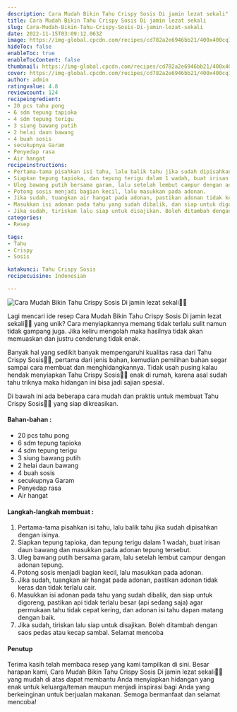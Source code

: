 ```yaml
---
description: Cara Mudah Bikin Tahu Crispy Sosis Di jamin lezat sekali"
title: Cara Mudah Bikin Tahu Crispy Sosis Di jamin lezat sekali
slug: Cara-Mudah-Bikin-Tahu-Crispy-Sosis-Di-jamin-lezat-sekali
date: 2022-11-15T03:09:12.063Z
image: https://img-global.cpcdn.com/recipes/cd782a2e6946bb21/400x400cq70/photo.jpg
hideToc: false
enableToc: true
enableTocContent: false
thumbnail: https://img-global.cpcdn.com/recipes/cd782a2e6946bb21/400x400cq70/photo.jpg
cover: https://img-global.cpcdn.com/recipes/cd782a2e6946bb21/400x400cq70/photo.jpg
author: admin
ratingvalue: 4.8
reviewcount: 124
recipeingredient:
- 20 pcs tahu pong
- 6 sdm tepung tapioka
- 4 sdm tepung terigu
- 3 siung bawang putih
- 2 helai daun bawang
- 4 buah sosis
- secukupnya Garam
- Penyedap rasa
- Air hangat
recipeinstructions:
- Pertama-tama pisahkan isi tahu, lalu balik tahu jika sudah dipisahkan dengan isinya.
- Siapkan tepung tapioka, dan tepung terigu dalam 1 wadah, buat irisan daun bawang dan masukkan pada adonan tepung tersebut.
- Uleg bawang putih bersama garam, lalu setelah lembut campur dengan adonan tepung.
- Potong sosis menjadi bagian kecil, lalu masukkan pada adonan.
- Jika sudah, tuangkan air hangat pada adonan, pastikan adonan tidak keras dan tidak terlalu cair.
- Masukkan isi adonan pada tahu yang sudah dibalik, dan siap untuk digoreng, pastikan api tidak terlalu besar (api sedang saja) agar permukaan tahu tidak cepat kering, dan adonan isi tahu dapan matang dengan baik.
- Jika sudah, tiriskan lalu siap untuk disajikan. Boleh ditambah dengan saos pedas atau kecap sambal. Selamat mencoba
categories:
- Resep

tags:
- Tahu
- Crispy
- Sosis

katakunci: Tahu Crispy Sosis
recipecuisine: Indonesian

---
```


![Cara Mudah Bikin Tahu Crispy Sosis Di jamin lezat sekali👩‍🍳](https://img-global.cpcdn.com/recipes/cd782a2e6946bb21/400x400cq70/photo.jpg)

Lagi mencari ide resep Cara Mudah Bikin Tahu Crispy Sosis Di jamin lezat sekali👩‍🍳 yang unik? Cara menyiapkannya memang tidak terlalu sulit namun tidak gampang juga. Jika keliru mengolah maka hasilnya tidak akan memuaskan dan justru cenderung tidak enak.

Banyak hal yang sedikit banyak mempengaruhi kualitas rasa dari Tahu Crispy Sosis👩‍🍳, pertama dari jenis bahan, kemudian pemilihan bahan segar sampai cara membuat dan menghidangkannya. Tidak usah pusing kalau hendak menyiapkan Tahu Crispy Sosis👩‍🍳 enak di rumah, karena asal sudah tahu triknya maka hidangan ini bisa jadi sajian spesial.

Di bawah ini ada beberapa cara mudah dan praktis untuk membuat Tahu Crispy Sosis👩‍🍳 yang siap dikreasikan.

<!--inarticleads1-->

#### Bahan-bahan :

- 20 pcs tahu pong
- 6 sdm tepung tapioka
- 4 sdm tepung terigu
- 3 siung bawang putih
- 2 helai daun bawang
- 4 buah sosis
- secukupnya Garam
- Penyedap rasa
- Air hangat

<!--inarticleads2-->

#### Langkah-langkah membuat :

1. Pertama-tama pisahkan isi tahu, lalu balik tahu jika sudah dipisahkan dengan isinya.
1. Siapkan tepung tapioka, dan tepung terigu dalam 1 wadah, buat irisan daun bawang dan masukkan pada adonan tepung tersebut.
1. Uleg bawang putih bersama garam, lalu setelah lembut campur dengan adonan tepung.
1. Potong sosis menjadi bagian kecil, lalu masukkan pada adonan.
1. Jika sudah, tuangkan air hangat pada adonan, pastikan adonan tidak keras dan tidak terlalu cair.
1. Masukkan isi adonan pada tahu yang sudah dibalik, dan siap untuk digoreng, pastikan api tidak terlalu besar (api sedang saja) agar permukaan tahu tidak cepat kering, dan adonan isi tahu dapan matang dengan baik.
1. Jika sudah, tiriskan lalu siap untuk disajikan. Boleh ditambah dengan saos pedas atau kecap sambal. Selamat mencoba

#### Penutup

Terima kasih telah membaca resep yang kami tampilkan di sini. Besar harapan kami, Cara Mudah Bikin Tahu Crispy Sosis Di jamin lezat sekali👩‍🍳 yang mudah di atas dapat membantu Anda menyiapkan hidangan yang enak untuk keluarga/teman maupun menjadi inspirasi bagi Anda yang berkeinginan untuk berjualan makanan. Semoga bermanfaat dan selamat mencoba!